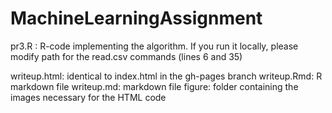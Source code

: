 MachineLearningAssignment
=========================
pr3.R : R-code implementing the algorithm. If you run it locally, please modify path for the read.csv commands 
(lines 6 and 35)

writeup.html: identical to index.html in the gh-pages branch
writeup.Rmd: R markdown file
writeup.md: markdown file
figure: folder containing the images necessary for the HTML code
